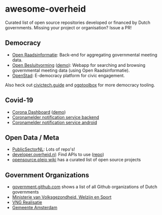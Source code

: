 # awesome-overheid

Curated list of open source repositories developed or financed by Dutch governments.
Missing your project or organisation? Issue a PR!

## Democracy

- [Open Raadsinformatie](https://github.com/openstate/open-raadsinformatie/issues): Back-end for aggregating governmental meeting data.  
- [Open Besluitvorming](https://github.com/ontola/openbesluitvorming/) ([demo](https://openbesluitvorming.nl/)): Webapp for searching and browsing governmental meeting data (using Open Raadsinformatie).
- [OpenStad](https://github.com/Amsterdam/openstad-monolith): E-democracy platform for civic engagement.

Also heck out [civictech.guide](https://civictech.guide/) and [ogptoolbox](https://ogptoolbox.org/) for more democracy tooling.

## Covid-19

- [Corona Dashboard](https://github.com/minvws/nl-covid19-data-dashboard) ([demo](https://coronadashboard.rijksoverheid.nl/))
- [Coronamelder notification service backend](https://github.com/minvws/nl-covid19-notification-app-backend)
- [Coronamelder notification service android](https://github.com/minvws/nl-covid19-notification-app-android)

## Open Data / Meta

- [PublicSectorNL](https://j535d165.github.io/PublicSectorNL/): Lots of repo's!
- [developer.overheid.nl](https://developer.overheid.nl/): Find APIs to use ([repo](https://gitlab.com/commonground/developer.overheid.nl))
- [opensource.pleio wiki](https://opensource.pleio.nl/groups/view/57979222/open-source/wiki/view/57979257/wiki/57979294) has a curated list of open source projects

## Government Organizations

- [government.github.com](https://government.github.com/community/) shows a list of all Github organizations of Dutch governments
- [Ministerie van Volksgezondheid, Welzijn en Sport](https://github.com/minvws)
- [VNG Realisatie](https://github.com/VNG-Realisatie/)
- [Gemeente Amsterdam](https://github.com/Amsterdam)
